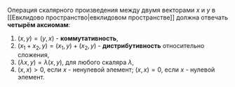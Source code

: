 Операция скалярного произведения между двумя векторами $x$ и $y$ в [[Евклидово пространство|евклидовом пространстве]] должна отвечать **четырём аксиомам**:
1. $(x,y)=(y,x)$ - **коммутативность**,
2. $(x_1+x_2,y)=(x_1,y)+(x_2,y)$ - **дистрибутивность** относительно сложения,
3. $(\lambda x,y)=\lambda(x,y)$, для любого скаляра $\lambda$,
4. $(x,x)>0$, если $x$ - ненулевой элемент; $(x,x)=0$, если $x$ - нулевой элемент.
